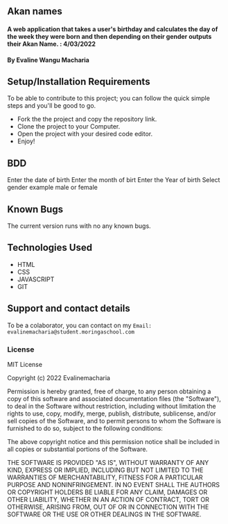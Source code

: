 ## Akan names
####  A web application that takes a user's birthday and calculates the day of the week they were born and then depending on their gender outputs their Akan Name.  : 4/03/2022
#### By Evaline Wangu Macharia

## Setup/Installation Requirements
To be able to contribute to this project; you can follow the quick simple steps and you'll be good to go.
* Fork the the project and copy the repository link.
* Clone the project to your Computer.
* Open the project with your desired code editor.
* Enjoy!
## BDD
Enter the date of birth 
Enter the month of birt
Enter the Year of birth
Select gender example male or female


## Known Bugs
The current version runs with no any known bugs.
## Technologies Used
* HTML
* CSS
* JAVASCRIPT
* GIT
## Support and contact details
To be a colaborator, you can contact on my `Email: evalinemacharia@student.moringaschool.com`
### License
MIT License

Copyright (c) 2022 Evalinemacharia

Permission is hereby granted, free of charge, to any person obtaining a copy
of this software and associated documentation files (the "Software"), to deal
in the Software without restriction, including without limitation the rights
to use, copy, modify, merge, publish, distribute, sublicense, and/or sell
copies of the Software, and to permit persons to whom the Software is
furnished to do so, subject to the following conditions:

The above copyright notice and this permission notice shall be included in all
copies or substantial portions of the Software.

THE SOFTWARE IS PROVIDED "AS IS", WITHOUT WARRANTY OF ANY KIND, EXPRESS OR
IMPLIED, INCLUDING BUT NOT LIMITED TO THE WARRANTIES OF MERCHANTABILITY,
FITNESS FOR A PARTICULAR PURPOSE AND NONINFRINGEMENT. IN NO EVENT SHALL THE
AUTHORS OR COPYRIGHT HOLDERS BE LIABLE FOR ANY CLAIM, DAMAGES OR OTHER
LIABILITY, WHETHER IN AN ACTION OF CONTRACT, TORT OR OTHERWISE, ARISING FROM,
OUT OF OR IN CONNECTION WITH THE SOFTWARE OR THE USE OR OTHER DEALINGS IN THE
SOFTWARE.
